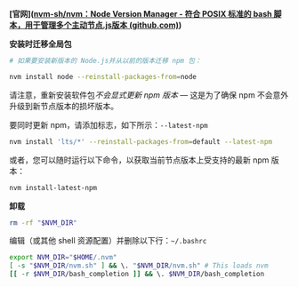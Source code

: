 **[官网]([nvm-sh/nvm：Node Version Manager - 符合 POSIX 标准的 bash 脚本，用于管理多个主动节点.js版本 (github.com)](https://github.com/nvm-sh/nvm#installing-and-updating))**

**安装时迁移全局包**

```bash
# 如果要安装新版本的 Node.js并从以前的版本迁移 npm 包：

nvm install node --reinstall-packages-from=node
```

请注意，重新安装软件包*不会显式更新 npm 版本* — 这是为了确保 npm 不会意外升级到新节点版本的损坏版本。

要同时更新 npm，请添加标志，如下所示：`--latest-npm`

```bash
nvm install 'lts/*' --reinstall-packages-from=default --latest-npm
```

或者，您可以随时运行以下命令，以获取当前节点版本上受支持的最新 npm 版本：

```bash   
nvm install-latest-npm
```



**卸载**

```bash
rm -rf "$NVM_DIR"
```

编辑（或其他 shell 资源配置）并删除以下行：`~/.bashrc`

```bash
export NVM_DIR="$HOME/.nvm"
[ -s "$NVM_DIR/nvm.sh" ] && \. "$NVM_DIR/nvm.sh" # This loads nvm
[[ -r $NVM_DIR/bash_completion ]] && \. $NVM_DIR/bash_completion
```
